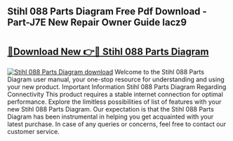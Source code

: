 ## Stihl 088 Parts Diagram Free Pdf Download - Part-J7E New Repair Owner Guide lacz9

# <h2><a href="http://dfrtw74.blite.top/?on=Stihl+088+Parts+Diagram">🔗Download New 👉🔴 Stihl 088 Parts Diagram</a></h2>

[![Stihl 088 Parts Diagram download](https://i.imgur.com/lujVjoI.png)](http://dfrtw74.blite.top/?on=Stihl+088+Parts+Diagram)
Welcome to the Stihl 088 Parts Diagram user manual, your one-stop resource for understanding and using your new product. Important Information Stihl 088 Parts Diagram Regarding Connectivity This product requires a stable internet connection for optimal performance. Explore the limitless possibilities of list of features with your new Stihl 088 Parts Diagram. Our expectation is that the Stihl 088 Parts Diagram has been instrumental in helping you get acquainted with your latest purchase. In case of any queries or concerns, feel free to contact our customer service.
